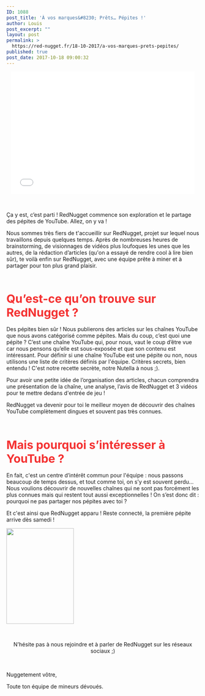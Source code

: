 ```yaml
---
ID: 1088
post_title: 'À vos marques&#8230; Prêts… Pépites !'
author: Louis
post_excerpt: ""
layout: post
permalink: >
  https://red-nugget.fr/18-10-2017/a-vos-marques-prets-pepites/
published: true
post_date: 2017-10-18 09:00:32
---
```

<p style="text-align: center!important;"><iframe src="//giphy.com/embed/cE02lboc8JPO" width="480" height="320" align="center" frameborder="0"></iframe></p>
&nbsp;

<span style="font-weight: 400;">Ça y est, c’est parti ! RedNugget commence son exploration et le partage des pépites de YouTube. Allez, on y va !</span>

<span style="font-weight: 400;">Nous sommes très fiers de t'accueillir sur RedNugget, projet sur lequel nous travaillons depuis quelques temps. Après de nombreuses heures de brainstorming, de visionnages de vidéos plus loufoques les unes que les autres, de la rédaction d’articles (qu'on a essayé de rendre cool à lire bien sûr), te voilà enfin sur RedNugget, avec une équipe prête à miner et à partager pour ton plus grand plaisir.</span>

&nbsp;
<h2><span style="font-size: 30px;"><span style="color: #f43131;">Qu’est-ce qu’on trouve sur RedNugget ?</span></span></h2>
<span style="font-weight: 400;">Des pépites bien sûr ! Nous publierons des articles sur les chaînes YouTube que nous avons catégorisé comme pépites. Mais du coup, c’est quoi une pépite ? C’est une chaîne YouTube qui, pour nous, vaut le coup d’être vue car nous pensons qu’elle est sous-exposée et que son contenu est intéressant. Pour définir si une chaîne YouTube est une pépite ou non, nous utilisons une liste de critères définis par l'équipe. Critères secrets, bien entendu ! C'est notre recette secrète, notre Nutella à nous ;).</span>

<span style="font-weight: 400;">Pour avoir une petite idée de l’organisation des articles, chacun comprendra une présentation de la chaîne, une analyse, l’avis de RedNugget et 3 vidéos pour te mettre dedans d'entrée de jeu !</span>

<span style="font-weight: 400;">RedNugget va devenir pour toi le meilleur moyen de découvrir des chaînes YouTube complètement dingues et souvent pas très connues.</span>

&nbsp;
<h2><span style="font-size: 30px; color: #f43131;">Mais pourquoi s’intéresser à YouTube ?</span></h2>
<span style="font-weight: 400;">En fait, c'est un centre d’intérêt commun pour l'équipe : nous passons beaucoup de temps dessus, et tout comme toi, on s’y est souvent perdu… Nous voulions découvrir de nouvelles chaînes qui ne sont pas forcément les plus connues mais qui restent tout aussi exceptionnelles ! On s’est donc dit : pourquoi ne pas partager nos pépites avec toi ?</span>

<span style="font-weight: 400;">Et c'est ainsi que RedNugget apparu ! Reste connecté, la première pépite arrive dès samedi !</span>

<img class="aligncenter size-full wp-image-1015" src="https://red-nugget.fr/wp-content/uploads/2017/10/Logo_final5.png" alt="" width="176" height="250" />

&nbsp;
<p style="text-align: center;"><span style="font-weight: 400;">N’hésite pas à nous rejoindre et à parler de RedNugget sur les réseaux sociaux ;)</span></p>
&nbsp;

<span style="font-weight: 400;">Nuggetement vôtre,</span>

<span style="font-weight: 400;">Toute ton équipe de mineurs dévoués.</span>